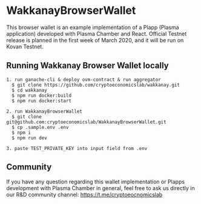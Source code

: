 # WakkanayBrowserWallet

This browser wallet is an example implementation of a Plapp (Plasma application) developed with Plasma Chamber and React.
Official Testnet release is planned in the first week of March 2020, and it will be run on Kovan Testnet.

## Running Wakkanay Browser Wallet locally

```
1. run ganache-cli & deploy ovm-contract & run aggregator
  $ git clone https://github.com/cryptoeconomicslab/wakkanay.git
  $ cd wakkanay
  $ npm run docker:build
  $ npm run docker:start

2. run WakkanayBrowserWallet
  $ git clone git@github.com:cryptoeconomicslab/WakkanayBrowserWallet.git
  $ cp .sample.env .env
  $ npm i
  $ npm run dev

3. paste TEST_PRIVATE_KEY into input field from .env
```

## Community

If you have any question regarding this wallet implementation or Plapps development with Plasma Chamber in general, feel free to ask us directly in our R&D community channel: https://t.me/cryptoeocnomicslab
